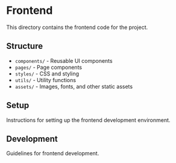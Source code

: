 # Frontend

This directory contains the frontend code for the project.

## Structure

- `components/` - Reusable UI components
- `pages/` - Page components
- `styles/` - CSS and styling
- `utils/` - Utility functions
- `assets/` - Images, fonts, and other static assets

## Setup

Instructions for setting up the frontend development environment.

## Development

Guidelines for frontend development.
